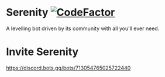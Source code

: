 # Serenity [![CodeFactor](https://www.codefactor.io/repository/github/hellbound1337/serenity/badge)](https://www.codefactor.io/repository/github/hellbound1337/serenity)

A levelling bot driven by its community with all you'll ever need.

# Invite Serenity

https://discord.bots.gg/bots/713054765025722440
